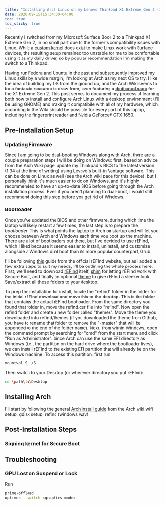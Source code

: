 ```yaml
---
title: "Installing Arch Linux on my Lenovo Thinkpad X1 Extreme Gen 2 (In Progress)"
date: 2020-09-15T15:34:30-04:00
toc: true
toc_sticky: true
---
```


Recently I switched from my Microsoft Surface Book 2 to a Thinkpad X1 Extreme Gen 2, in no small part due to the former's compatibility issues with Linux. While a [custom kernel](https://github.com/linux-surface/linux-surface) does exist to make Linux work with Surface devices, the resulting setup remained too unstable for me to be comfortable using it as my daily driver, so by popular recommendation I'm making the switch to a Thinkpad. 

Having run Fedora and Ubuntu in the past and subsequently improved my Linux skills by a wide margin, I'm looking at Arch as my next OS to try. I like the idea of building my OS from the ground up, and the Arch Wiki seems to be a fantastic resource to draw from, even featuring a [dedicated page](https://wiki.archlinux.org/index.php/Lenovo_ThinkPad_X1_Extreme_(Gen_2)) for the X1 Extreme Gen 2. This post serves to document my process of learning both how to install and configure Arch Linux with a desktop environment (I'll be using GNOME) and making it compatibile with all of my hardware, which according to the Wiki should be possible for every part of this laptop, including the fingerprint reader and Nvidia GeForce® GTX 1650.

## Pre-Installation Setup

### Updating Firmware

Since I am going to be dual-booting Windows along with Arch, there are a couple preparation steps I will be doing on Windows: first, based on advice from the Arch Wiki page, update my Thinkpad's BIOS to the latest version (1.34 at the time of writing) using Levovo's built-in Vantage software. This can be done on Linux as well (see the Arch wiki page for this device), but I personally think it's much easier to do on Windows, and it's highly recommended to have an up-to-date BIOS before going through the Arch installation process. Even if you aren't planning to dual-boot, I would still recommend doing this step before you get rid of Windows.

### Bootloader

Once you've updated the BIOS and other firmware, during which time the laptop will likely restart a few times, the last step is to prepare the _bootloader_. This is what points the laptop to Arch on startup and will let you choose between Arch and Windows each time you boot up the machine. There are a lot of bootloaders out there, but I've decided to use rEFInd, which I liked because it seems easier to install, uninstall, and customize alongside a Windows dual boot than its more popular counterpart, Grub.

I'll be following [this](https://www.rodsbooks.com/refind/installing.html#windows) guide from the official rEFInd website, but as I added a few extra steps to suit my needs, I'll be outlining the whole process here. First, we'll need to download [rEFInd]() itself, [shim](http://www.codon.org.uk/~mjg59/shim-signed/) for letting rEFInd work with Secure Boot, and finally an optional [theme](https://github.com/andersfischernielsen/rEFInd-minimal-black/) to give rEFInd a sleeker look. Save/extract all these folders to your desktop. 

To prep the installation for install, locate the "refind" folder in the folder for the initial rEFInd download and move this to the desktop. This is the folder that contains the actual rEFInd bootloader. From the same directory you found that folder in, move the refind.cer file into "refind". Now open the refind folder and create a new folder called "themes". Move the theme you downloaded into refind/themes (if you downloaded the theme from Github, you have to rename that folder to remove the "-master" that will be appended to the end of the folder name). Next, from within Windows, open the command prompt by searching for "cmd" from the start menu and click "Run as Administrator". Since Arch can use the same EFI directory as Windows (i.e., the partition on the hard drive where the bootloader lives), we can install rEFInd to the existing EFI partition that will already be on the Windows machine. To access this partition, first run 
```bash
mountvol S: /S
```
Then switch to your Desktop (or wherever directory you put rEFInd):
```bash
cd \path\to\Desktop
```

## Installing Arch


I'll start by following the general [Arch install guide](https://wiki.archlinux.org/index.php/Installation_guide) from the Arch wiki.wifi setup, gdisk setup, refind (windows way)

## Post-Installation Steps

### Signing kernel for Secure Boot

## Troubleshooting
### GPU Lost on Suspend or Lock
Run 
```bash
prime-offload
optimus --switch <graphics mode>
```